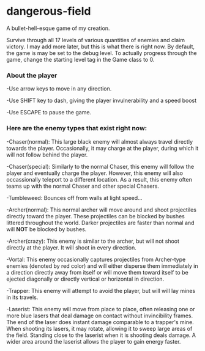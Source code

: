 # dangerous-field
A bullet-hell-esque game of my creation.

Survive through all 17 levels of various quantities of enemies and claim victory.  I may add more later, but this is what there is right now.  By default, the game is may be set to the debug level.  To actually progress through the game, change the starting level tag in the Game class to 0.

### About the player
-Use arrow keys to move in any direction.

-Use SHIFT key to dash, giving the player invulnerability and a speed boost

-Use ESCAPE to pause the game.

### Here are the enemy types that exist right now:
-Chaser(normal):  This large black enemy will almost always travel directly towards the player.  Occasionally, it may charge at the player, during which it will not follow behind the player.

-Chaser(special): Similarly to the normal Chaser, this enemy will follow the player and eventually charge the player.  However, this enemy will also occassionally teleport to a different location.  As a result, this enemy often teams up with the normal Chaser and other special Chasers.

-Tumbleweed:  Bounces off from walls at light speed...

-Archer(normal): This normal archer will move around and shoot projectiles directly toward the player.  These projectiles can be blocked by bushes littered throughout the world.  Darker projectiles are faster than normal and will **NOT** be blocked by bushes.

-Archer(crazy): This enemy is similar to the archer, but will not shoot directly at the player.  It will shoot in every direction.

-Vortal:  This enemy occasionally captures projectiles from Archer-type enemies (denoted by red color) and will either disperse them immediately in a direction directly away from itself or will move them toward itself to be ejected diagonally or directly vertical or horizontal in direction.

-Trapper: This enemy will attempt to avoid the player, but will will lay mines in its travels.

-Laserist: This enemy will move from place to place, often releasing one or more blue lasers that deal damage on contact without invincibility frames.  The end of the laser does instant damage comparable to a trapper's mine.  When shooting its lasers, it may rotate, allowing it to sweep large areas of the field.  Standing close to the laserist when it is shooting deals damage.  A wider area around the laserist allows the player to gain energy faster.
